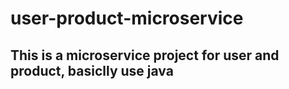 # user-product-microservice
## This is a microservice project for user and product, basiclly use java
